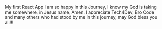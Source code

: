 My first React App 
I am so happy in this Journey, I know my God is taking me somewhere, in Jesus name, Amen.
I appreciate Tech4Dev, Bro Code and many others who had stood by me in this journey, may God bless you all!!!
